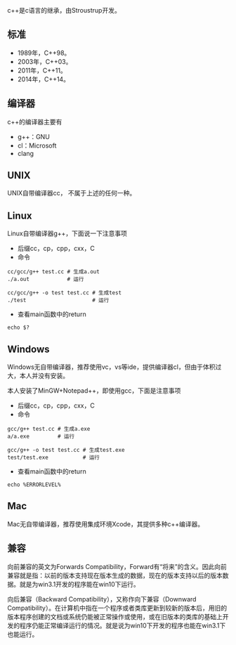 ﻿c++是c语言的继承，由Stroustrup开发。

## 标准

- 1989年，C++98。
- 2003年，C++03。
- 2011年，C++11。
- 2014年，C++14。

## 编译器

c++的编译器主要有

- g++：GNU
- cl：Microsoft
- clang

## UNIX

UNIX自带编译器cc， 不属于上述的任何一种。

## Linux

Linux自带编译器g++，下面说一下注意事项

- 后缀cc，cp，cpp，cxx，C
- 命令

```
cc/gcc/g++ test.cc # 生成a.out
./a.out            # 运行

cc/gcc/g++ -o test test.cc # 生成test
./test                     # 运行
```
- 查看main函数中的return

```
echo $?
```

## Windows

Windows无自带编译器，推荐使用vc，vs等ide，提供编译器cl，但由于体积过大，本人并没有安装。

本人安装了MinGW+Notepad++，即使用gcc，下面是注意事项

- 后缀cc，cp，cpp，cxx，C
- 命令

```
gcc/g++ test.cc # 生成a.exe
a/a.exe         # 运行

gcc/g++ -o test test.cc # 生成test.exe
test/test.exe           # 运行
```

- 查看main函数中的return

```
echo %ERRORLEVEL%
```

## Mac

Mac无自带编译器，推荐使用集成环境Xcode，其提供多种c++编译器。

## 兼容

向前兼容的英文为Forwards Compatibility，Forward有“将来”的含义。因此向前兼容就是指：以前的版本支持现在版本生成的数据，现在的版本支持以后的版本数据。就是为win3.1开发的程序能在win10下运行。

向后兼容（Backward Compatibility），又称作向下兼容（Downward Compatibility）。在计算机中指在一个程序或者类库更新到较新的版本后，用旧的版本程序创建的文档或系统仍能被正常操作或使用，或在旧版本的类库的基础上开发的程序仍能正常编译运行的情况。就是说为win10下开发的程序也能在win3.1下也能运行。

